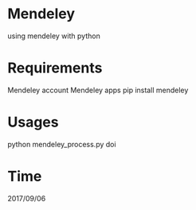 # Mendeley
using mendeley with python

# Requirements
Mendeley account
Mendeley apps
pip install mendeley

# Usages
python mendeley_process.py doi

# Time
2017/09/06
